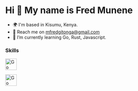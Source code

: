 Hi 👋 My name is Fred Munene 
================================

+ 🌍 I'm based in Kisumu, Kenya.
+ 📩 Reach me on [mfredgitonga@gmail.com](mailto:mfredgitonga@gmail.com)
+ 🌱 I’m currently learning Go, Rust, Javascript.


### Skills
<p>
<a href="https://go.dev/" target="_blank" rel="noreferrer">
<img src="https://github.com/danielcranney/profileme-dev/blob/main/public/icons/skills/go.svg" width="36 height="36" alt="Go"/>
</a>
</p>
<p>
<a href="https://www.python.org/" target="_blank" rel="noreferrer">
<img src="https://github.com/danielcranney/profileme-dev/blob/main/public/icons/skills/python.svg" width="36 height="36" alt="Go"/>
</a>
</p>
<!--
### Socials
<p align="left">
  <a href="https://github.com/FredMunene" target="_blank" rel="noreferrer" style="margin-right: 10px;">
    <img src="https://github.com/danielcranney/profileme-dev/blob/main/public/icons/socials/github.svg" width="36" height="36" alt="Github"/>
  </a>
  <a href="https://twitter.com/Gitonga2050" target="_blank" rel="noreferrer" style="margin-right: 10px;">
    <img src="https://github.com/danielcranney/profileme-dev/blob/main/public/icons/socials/twitter.svg" width="36" height="36" alt="Twitter"/>
  </a>
  <a href="https://ke.linkedin.com/in/fredgitonga" target="_blank" rel="noreferrer" style="margin-right: 10px;">
    <img src="https://github.com/danielcranney/profileme-dev/blob/main/public/icons/socials/linkedin.svg" width="36" height="36" alt="LinkedIn"/>
  </a>
  <a href="https://medium.com/@mfredgitonga" target="_blank" rel="noreferrer" style="margin-right: 10px;">
    <img src="https://github.com/danielcranney/profileme-dev/blob/main/public/icons/socials/medium.svg" width="36" height="36" alt="Medium"/>
  </a>
  <a href="https://medium.com/@mfredgitonga" target="_blank" rel="noreferrer">
    <img src="https://github.com/danielcranney/profileme-dev/blob/main/public/icons/socials/instagram.svg" width="36" height="36" alt="Instagram"/>
  </a>
</p>

<!--
### Badges
<b>My Github Stats</b>


<a href="https://github.com/FredMunene">
<img src="https://github-readme-stats.vercel.app/api?username=FredMunene&show_icons=true&count_private=truetheme=dark#gh-dark-mode-only" alt="FredMunene's GitHub stats"/>
</a>
<!--
<a href="http://www.github.com/FredMunene"><img src="https://github-readme-streak-stats.herokuapp.com/?user=FredMunene&stroke=0000ff&ring=0891b2&fire=0891b2&currStreakNum=0891b2&currStreakLabel=0000ff&sideNums=0000ff&sideLabels=0000ff&dates=0000ff&hide_border=true" /></a>

<!--
**FredMunene/FredMunene** is a ✨ _special_ ✨ repository because its `README.md` (this file) appears on your GitHub profile.

Here are some ideas to get you started:

- 🔭 I’m currently working on

- 👯 I’m looking to collaborate on ...
- 🤔 I’m looking for help with ...
- 💬 Ask me about ...
- 📫 How to reach me: 
- 😄 Pronouns: ...
- ⚡ Fun fact: ...
-->
